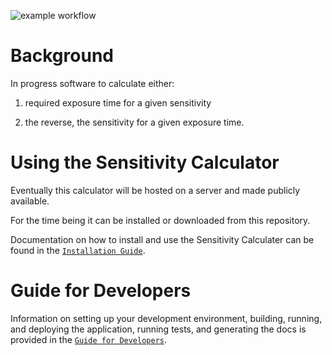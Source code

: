 ![example workflow](https://github.com/ukatc/AtLAST_sensitivity_calculator/actions/workflows/backend-tests.yml/badge.svg)


Background
==========

In progress software to calculate either:

1. required exposure time for a given sensitivity 

2. the reverse, the sensitivity for a given exposure time.

Using the Sensitivity Calculator
================================
Eventually this calculator will be hosted on a server and made publicly available.

For the time being it can be installed or downloaded from this repository.

Documentation on how to install and use the Sensitivity Calculater can be found
in the [``Installation Guide``](docs/source/user_guide/installation.rst).


Guide for Developers
====================
Information on setting up your development environment, building, running, and deploying the application, running tests,
and generating the docs is provided in the [``Guide for Developers``](docs/source/developer_guide/guide_for_developers.rst).
